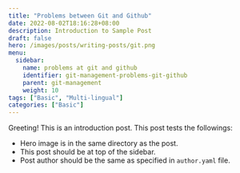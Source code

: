 ```yaml
---
title: "Problems between Git and Github"
date: 2022-08-02T18:16:28+08:00
description: Introduction to Sample Post
draft: false
hero: /images/posts/writing-posts/git.png
menu:
  sidebar:
    name: problems at git and github
    identifier: git-management-problems-git-github
    parent: git-management
    weight: 10
tags: ["Basic", "Multi-lingual"]
categories: ["Basic"]
---
```


Greeting! This is an introduction post. This post tests the followings:

- Hero image is in the same directory as the post.
- This post should be at top of the sidebar.
- Post author should be the same as specified in `author.yaml` file.